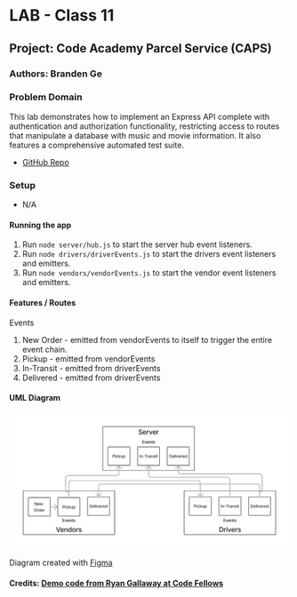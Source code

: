 # LAB - Class 11

## Project: Code Academy Parcel Service (CAPS)

### Authors: Branden Ge

### Problem Domain

This lab demonstrates how to implement an Express API complete with authentication and authorization functionality, restricting access to routes that manipulate a database with music and movie information. It also features a comprehensive automated test suite.

- [GitHub Repo](https://github.com/brandenge/code-academy-parcel-service)

### Setup

- N/A

#### Running the app

1) Run `node server/hub.js` to start the server hub event listeners.
2) Run `node drivers/driverEvents.js` to start the drivers event listeners and emitters.
3) Run `node vendors/vendorEvents.js` to start the vendor event listeners and emitters.

#### Features / Routes

Events

1) New Order - emitted from vendorEvents to itself to trigger the entire event chain.
2) Pickup - emitted from vendorEvents
3) In-Transit - emitted from driverEvents
4) Delivered - emitted from driverEvents

#### UML Diagram

![UML Diagram](uml11.png)

Diagram created with [Figma](https://www.figma.com/)

#### Credits: [Demo code from Ryan Gallaway at Code Fellows](https://github.com/codefellows/seattle-code-javascript-401d48/tree/main/class-11/inclass-demo)

